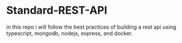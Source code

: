 # Standard-REST-API
in this repo i will follow the best practices of building a rest api using typescript, mongodb, nodejs, express, and docker.
